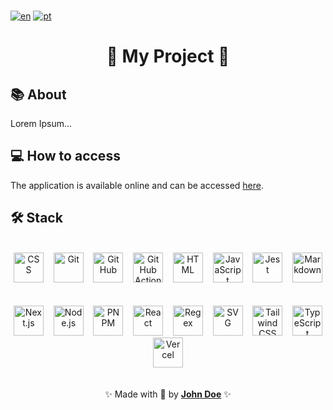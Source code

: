 <!-- TODO: update README data -->

<br />

[![en](https://img.shields.io/badge/lang-en_us-red.svg)](https://github.com/johndoe/my-project/blob/main/README.md)
[![pt](https://img.shields.io/badge/lang-pt_br-blue.svg)](https://github.com/johndoe/my-project/blob/main/README.pt-br.md)

<div align="center">
  <h1>🚀 My Project 🚀</h1>
</div>

## 📚 About

Lorem Ipsum...

## 💻 How to access

The application is available online and can be accessed [here](https://www.example.com/).

## 🛠️ Stack

<br />

<div align="center">
  <img src="https://skillicons.dev/icons?i=css" width="48" title="CSS" /> &nbsp;&nbsp;
  <img src="https://skillicons.dev/icons?i=git" width="48" title="Git" /> &nbsp;&nbsp;
  <img src="https://skillicons.dev/icons?i=github" width="48" title="GitHub" /> &nbsp;&nbsp;
  <img src="https://skillicons.dev/icons?i=githubactions" width="48" title="GitHub Actions" /> &nbsp;&nbsp;
  <img src="https://skillicons.dev/icons?i=html" width="48" title="HTML" /> &nbsp;&nbsp;
  <img src="https://skillicons.dev/icons?i=javascript" width="48" title="JavaScript" /> &nbsp;&nbsp;
  <img src="https://skillicons.dev/icons?i=jest" width="48" title="Jest" /> &nbsp;&nbsp;
  <img src="https://skillicons.dev/icons?i=markdown" width="48" title="Markdown" /> &nbsp;&nbsp;
  <br />
  <br />
  <img src="https://skillicons.dev/icons?i=nextjs" width="48" title="Next.js" /> &nbsp;&nbsp;
  <img src="https://skillicons.dev/icons?i=nodejs" width="48" title="Node.js" /> &nbsp;&nbsp;
  <img src="https://skillicons.dev/icons?i=pnpm" width="48" title="PNPM" /> &nbsp;&nbsp;
  <img src="https://skillicons.dev/icons?i=react" width="48" title="React" /> &nbsp;&nbsp;
  <img src="https://skillicons.dev/icons?i=regex" width="48" title="Regex" /> &nbsp;&nbsp;
  <img src="https://skillicons.dev/icons?i=svg" width="48" title="SVG" /> &nbsp;&nbsp;
  <img src="https://skillicons.dev/icons?i=tailwind" width="48" title="Tailwind CSS" /> &nbsp;&nbsp;
  <img src="https://skillicons.dev/icons?i=typescript" width="48" title="TypeScript" /> &nbsp;&nbsp;
  <img src="https://skillicons.dev/icons?i=vercel" width="48" title="Vercel" /> &nbsp;&nbsp;
</div>

<br />

<p align="center">
  ✨ Made with 💙 by <a href="https://github.com/johndoe"><strong>John Doe</strong></a> ✨
</p>
